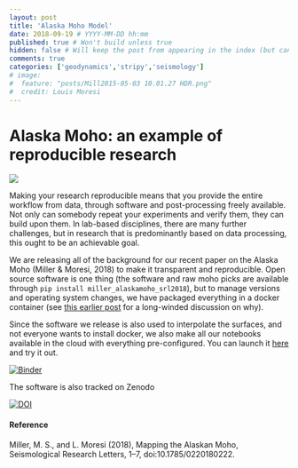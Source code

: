 ```yaml
---
layout: post
title: 'Alaska Moho Model'
date: 2018-09-19 # YYYY-MM-DD hh:mm
published: true # Won't build unless true
hidden: false # Will keep the post from appearing in the index (but can be previewed if the link is known)
comments: true
categories: ['geodynamics','stripy','seismology']
# image:
#  feature: "posts/Mill2015-05-03 10.01.27 HDR.png"
#  credit: Louis Moresi
---
```


# Alaska Moho: an example of reproducible research

![](posts/MillerMoho/MohoSurfaceGradient-ClusteredGrids.png)

Making your research reproducible means that you provide the entire workflow from data, through software and post-processing freely available. Not only can somebody repeat your experiments and verify them, they can build upon them. In lab-based disciplines, there are many further challenges, but in research that is predominantly based on data processing, this ought to be an achievable goal.

We are releasing all of the background for our recent paper on the Alaska Moho (Miller & Moresi, 2018) to make it transparent and reproducible. Open source software is one thing (the software and raw moho picks are available through `pip install miller_alaskamoho_srl2018`), but to manage
versions and operating system changes, we have packaged everything in a docker container (see [this earlier post](http://www.moresi.info/posts/Reproducible-Results-Docker/) for a long-winded discussion on why).

Since the software we release is also used to interpolate the surfaces, and not everyone wants to install docker, we also make
all our notebooks available in the cloud with everything pre-configured. You can launch it [here](https://mybinder.org/v2/gh/lmoresi/miller-moho-binder/publication) and try it out.

[![Binder](https://mybinder.org/badge.svg)](https://mybinder.org/v2/gh/lmoresi/miller-moho-binder/publication)

The software is also tracked on Zenodo

[![DOI](https://zenodo.org/badge/DOI/10.5281/zenodo.1459110.svg)](https://doi.org/10.5281/zenodo.1459110)

#### Reference

Miller, M. S., and L. Moresi (2018), Mapping the Alaskan Moho, Seismological Research Letters, 1–7, doi:10.1785/0220180222.

